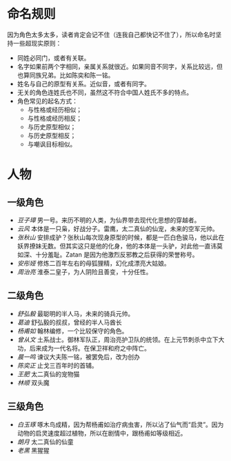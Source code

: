 # 命名规则

因为角色太多太多，读者肯定会记不住（连我自己都快记不住了），所以命名时坚持一些超现实原则：

* 同姓必同门，或者有关联。
* 名字如果前两个字相同，亲属关系就很近。如果同音不同字，关系比较远，但也算同族兄弟。比如陈奕和陈一铭。
* 姓名与自己的原型有关系。近似音，或者有同字。
* 无关的角色连姓氏也不同，虽然这不符合中国人姓氏不多的特点。
* 角色常见的起名方式：
	* 与性格或经历相似；
	* 与性格或经历相反；
	* 与历史原型相似；
	* 与历史原型相反；
	* 与嘲讽目标相似。

# 人物

## 一级角色

+ *豆子璋* 男一号。来历不明的人类，为仙界带去现代化思想的穿越者。
+ *云风* 本体是一只枭，好战分子。雷鹰，太二真仙的仙宠，未来的空军元帅。
+ *张秋山* 安排成驴？张秋山每次现身原型的时候，都是一匹白色骏马，他以此在妖界撩妹无数。但其实这只是他的化身，他的本体是一头驴，对此他一直讳莫如深、十分羞耻。Zatan 是因为他激烈反邪教之后获得的荣誉称号。
+ *安彤娅* 修炼二百年左右的母狐狸精，幻化成漂亮大姑娘。
+ *周治亮* 淮泰二皇子，为人阴险且善变，十分任性。


## 二级角色
 
+ *舒弘毅* 最聪明的半人马，未来的骑兵元帅。
+ *葛迪* 舒弘毅的叔叔，曾经的半人马酋长
+ *杨甫如* 翰林编修，一个比较保守的角色。
+ *曾从文* 土系战士。御林军队正，周治亮护卫队的统领。在上元节刺杀中立下大功，后来成为一代名将。在保卫祥和府之中阵亡。
+ *晨一鸣* 谏议大夫陈一铭，被罢免后，改为创办
+ *陈奕正* 止戈三百年时的首辅。
+ *王肥* 太二真仙的宠物猫
+ *林顺* 双头魔

## 三级角色

+ *白玉琢* 啄木鸟成精，因为帮杨甫如治疗病虫害，所以沾了仙气而“启灵”。因为动物的启灵速度超过植物，所以在剧情中，跟杨甫如等级相近。
+ *朗月* 太二真仙的仙童
+ *老黑* 黑猩猩
